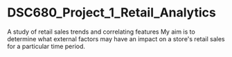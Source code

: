 # DSC680_Project_1_Retail_Analytics
A study of retail sales trends and correlating features
My aim is to determine what external factors may have an impact on a store's retail sales for a particular time period.
